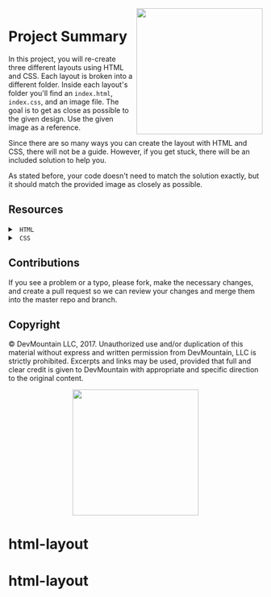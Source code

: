 <img src="https://s3.amazonaws.com/devmountain/readme-logo.png" width="250" align="right">

# Project Summary

In this project, you will re-create three different layouts using HTML and CSS. Each layout is broken into a different folder. Inside each layout's folder you'll find an `index.html`, `index.css`, and an image file. The goal is to get as close as possible to the given design. Use the given image as a reference.

Since there are so many ways you can create the layout with HTML and CSS, there will not be a guide. However, if you get stuck, there will be an included solution to help you.

As stated before, your code doesn't need to match the solution exactly, but it should match the provided image as closely as possible.

## Resources

<details>

<summary> <code> HTML </code> </summary>

* [HTML Elements](https://developer.mozilla.org/en-US/docs/Web/HTML/Element)

</details>

<details>
  
<summary><code> CSS </code></summary>

* [Float and Clear](https://www.w3schools.com/css/css_float.asp)
* [CSS Selectors](https://developer.mozilla.org/en-US/docs/Web/CSS/CSS_Selectors)
* [The Box Model](https://www.w3schools.com/css/css_boxmodel.asp)

</details>

## Contributions

If you see a problem or a typo, please fork, make the necessary changes, and create a pull request so we can review your changes and merge them into the master repo and branch.

## Copyright

© DevMountain LLC, 2017. Unauthorized use and/or duplication of this material without express and written permission from DevMountain, LLC is strictly prohibited. Excerpts and links may be used, provided that full and clear credit is given to DevMountain with appropriate and specific direction to the original content.

<p align="center">
<img src="https://s3.amazonaws.com/devmountain/readme-logo.png" width="250">
</p>

# html-layout
# html-layout
